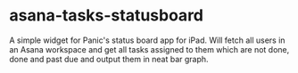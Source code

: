 asana-tasks-statusboard
=======================

A simple widget for Panic's status board app for iPad. Will fetch all users in an Asana workspace and get all tasks assigned to them which are not done, done and past due and output them in neat bar graph.

